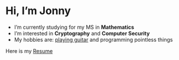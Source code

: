 
# Hi, I’m Jonny
- I’m currently studying for my MS in **Mathematics**
- I’m interested in **Cryptography** and **Computer Security**
- My hobbies are: [playing guitar](https://www.youtube.com/channel/UC8O83I-rFkt0nhx4z7Y0VXQ) and programming pointless things

Here is my [Resume](https://jonathonheddings.github.io/resume/)


<!---
jonathonheddings/jonathonheddings is a ✨ special ✨ repository because its `README.md` (this file) appears on your GitHub profile.
You can click the Preview link to take a look at your changes.
--->

